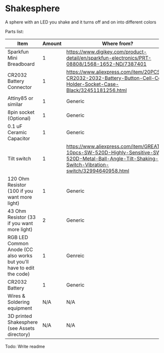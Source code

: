 # Shakesphere
A sphere with an LED you shake and it turns off and on into different colors

Parts list:

| Item | Amount | Where from? |
|---|---|---|
| Sparkfun Mini Breadboard | 1 | https://www.digikey.com/product-detail/en/sparkfun-electronics/PRT-08808/1568-1652-ND/7387401 |
| CR2032 Battery Connector | 1 | https://www.aliexpress.com/item/20PCS-CR2032-2032-Battery-Button-Cell-Coin-Holder-Socket-Case-Black/32451181256.html |
| Attiny85 or similar | 1 | Generic |
| 8pin socket (Optional) | 1 | Generic |
| 0.1 uF Ceramic Capacitor | 1 | Generic |
| Tilt switch | 1 | https://www.aliexpress.com/item/GREATZT-10pcs-SW-520D-Highly-Sensitive-SW-520D-Metal-Ball-Angle-Tilt-Shaking-Switch-Vibration-switch/32994640958.html |
| 120 Ohm Resistor (100 if you want more light) | 1 | Generic |
| 43 Ohm Resistor (33 if you want more light) | 2 | Generic |
| RGB LED Common Anode (CC also works but you'll have to edit the code) | 1 | Genreic |
| CR2032 Battery | 1 | Generic |
| Wires & Soldering equipment | N/A | N/A |
| 3D printed Shakesphere (see Assets directory) | N/A | N/A |

Todo: Write readme
